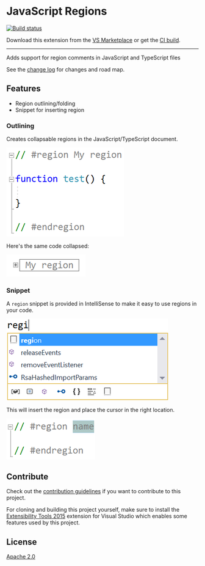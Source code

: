 # JavaScript Regions

[![Build status](https://ci.appveyor.com/api/projects/status/rfpp2ie9d1e17q3a?svg=true)](https://ci.appveyor.com/project/madskristensen/javascriptregions)

Download this extension from the [VS Marketplace](https://marketplace.visualstudio.com/items?itemName=MadsKristensen.JavaScriptRegions)
or get the [CI build](http://vsixgallery.com/extension/74208c70-24ae-4899-ac91-658f11f0e65b/).

---------------------------------------

Adds support for region comments in JavaScript and TypeScript files

See the [change log](CHANGELOG.md) for changes and road map.

## Features

- Region outlining/folding
- Snippet for inserting region

### Outlining
Creates collapsable regions in the JavaScript/TypeScript document.

![Region Code](art/region-code.png)

Here's the same code collapsed:

![Region Collapsed](art/region-collapsed.png)

### Snippet
A `region` snippet is provided in IntelliSense to make it easy to use regions in your code.

![Completion region](art/completion.png)

This will insert the region and place the cursor in the right location.

![Region Snippet](art/region-snippet.png)

## Contribute
Check out the [contribution guidelines](.github/CONTRIBUTING.md)
if you want to contribute to this project.

For cloning and building this project yourself, make sure
to install the
[Extensibility Tools 2015](https://visualstudiogallery.msdn.microsoft.com/ab39a092-1343-46e2-b0f1-6a3f91155aa6)
extension for Visual Studio which enables some features
used by this project.

## License
[Apache 2.0](LICENSE)